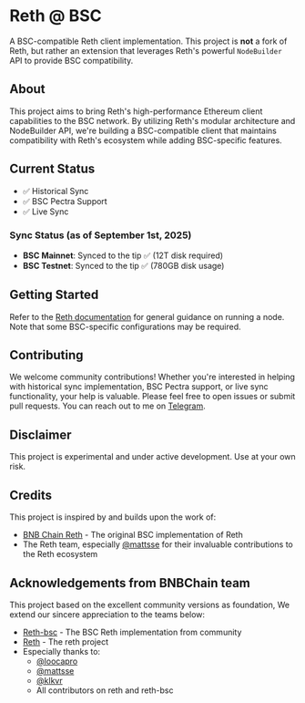 # Reth @ BSC

A BSC-compatible Reth client implementation. This project is **not** a fork of Reth, but rather an extension that leverages Reth's powerful `NodeBuilder` API to provide BSC compatibility.

## About

This project aims to bring Reth's high-performance Ethereum client capabilities to the BSC network. By utilizing Reth's modular architecture and NodeBuilder API, we're building a BSC-compatible client that maintains compatibility with Reth's ecosystem while adding BSC-specific features.

## Current Status

- ✅ Historical Sync
- ✅ BSC Pectra Support
- ✅ Live Sync

### Sync Status (as of September 1st, 2025)

- **BSC Mainnet**: Synced to the tip ✅ (12T disk required)
- **BSC Testnet**: Synced to the tip ✅ (780GB disk usage)

## Getting Started

Refer to the [Reth documentation](https://reth.rs/) for general guidance on running a node. Note that some BSC-specific configurations may be required.

## Contributing

We welcome community contributions! Whether you're interested in helping with historical sync implementation, BSC Pectra support, or live sync functionality, your help is valuable. Please feel free to open issues or submit pull requests. You can reach out to me on [Telegram](https://t.me/loocapro).

## Disclaimer

This project is experimental and under active development. Use at your own risk.

## Credits

This project is inspired by and builds upon the work of:

- [BNB Chain Reth](https://github.com/bnb-chain/reth) - The original BSC implementation of Reth
- The Reth team, especially [@mattsse](https://github.com/mattsse) for their invaluable contributions to the Reth ecosystem

## Acknowledgements from BNBChain team

This project based on the excellent community versions as foundation, We extend our sincere appreciation to the teams below:
- [Reth-bsc](https://github.com/loocapro/reth-bsc) - The BSC Reth implementation from community
- [Reth](https://github.com/paradigmxyz/reth) - The reth project
- Especially thanks to:
  - [@loocapro](https://github.com/loocapro)
  - [@mattsse](https://github.com/mattsse)
  - [@klkvr](https://github.com/klkvr)
  - All contributors on reth and reth-bsc